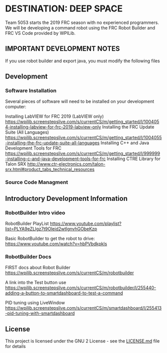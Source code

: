 
# DESTINATION: DEEP SPACE
Team 5053 starts the 2019 FRC season with no experienced programmers.  We will be developing a command robot using the FRC Robot Builder and FRC VS Code provided by WPILib.

## IMPORTANT DEVELOPMENT NOTES
If you use robot builder and export java, you must modify the following files
    


## Development
### Software Installation
Several pieces of software will need to be installed on your development computer:

Installing LabVIEW for FRC 2019 (LabVIEW only)
     https://wpilib.screenstepslive.com/s/currentCS/m/getting_started/l/1004054-installing-labview-for-frc-2019-labview-only
Installing the FRC Update Suite (All Languages)
     https://wpilib.screenstepslive.com/s/currentCS/m/getting_started/l/1004055-installing-the-frc-update-suite-all-languages
Installing C++ and Java Development Tools for FRC
     https://wpilib.screenstepslive.com/s/currentCS/m/getting_started/l/999999-installing-c-and-java-development-tools-for-frc
Installing CTRE Library for Talon SRX
     http://www.ctr-electronics.com/talon-srx.html#product_tabs_technical_resources

### Source Code Managment

## Introductory Development Information

### RobotBuilder Intro video

RobotBuilder PlayList
https://www.youtube.com/playlist?list=PLYA9eZLlgz7t9Oleid2wtlgnvhGObeKzp

Basic RobotBuilder to get the robot to drive:
https://www.youtube.com/watch?v=hbPVbdkpkls


### RobotBuilder Docs

FIRST docs about Robot Builder
https://wpilib.screenstepslive.com/s/currentCS/m/robotbuilder

A link into the Test button use  https://wpilib.screenstepslive.com/s/currentCS/m/robotbuilder/l/255440-adding-a-button-to-smartdashboard-to-test-a-command

PID tuning using LiveWindow https://wpilib.screenstepslive.com/s/currentCS/m/smartdashboard/l/255413-pid-tuning-with-smartdashboard


## License

This project is licensed under the GNU 2 License - see the [LICENSE.md](LICENSE.md) file for details